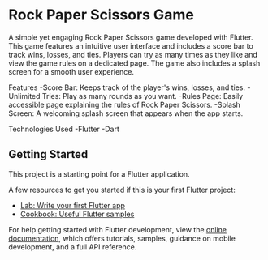 # Rock Paper Scissors Game
A simple yet engaging Rock Paper Scissors game developed with Flutter. This game features an intuitive user interface and includes a score bar to track wins, losses, and ties. Players can try as many times as they like and view the game rules on a dedicated page. The game also includes a splash screen for a smooth user experience.

Features
-Score Bar: Keeps track of the player's wins, losses, and ties.
-Unlimited Tries: Play as many rounds as you want.
-Rules Page: Easily accessible page explaining the rules of Rock Paper Scissors.
-Splash Screen: A welcoming splash screen that appears when the app starts.

Technologies Used
-Flutter
-Dart

## Getting Started

This project is a starting point for a Flutter application.

A few resources to get you started if this is your first Flutter project:

- [Lab: Write your first Flutter app](https://docs.flutter.dev/get-started/codelab)
- [Cookbook: Useful Flutter samples](https://docs.flutter.dev/cookbook)

For help getting started with Flutter development, view the
[online documentation](https://docs.flutter.dev/), which offers tutorials,
samples, guidance on mobile development, and a full API reference.
